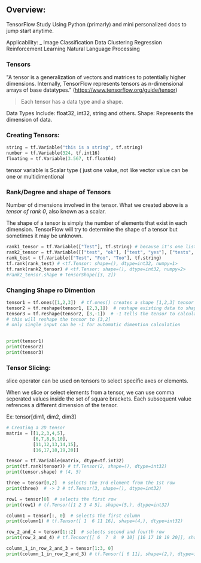 ## Overview:
TensorFlow Study Using Python (primarly) and mini personalized docs to jump start anytime.

Applicability:
_
    Image Classification
    Data Clustering
    Regression
    Reinforcement Learning
    Natural Language Processing

### Tensors
"A tensor is a generalization of vectors and matrices to potentially higher dimensions. Internally, TensorFlow represents tensors as n-dimensional arrays of base datatypes." (https://www.tensorflow.org/guide/tensor)
>Each tensor has a data type and a shape.

Data Types Include: float32, int32, string and others.
Shape: Represents the dimension of data.

### Creating Tensors:
```py
string = tf.Variable("this is a string", tf.string) 
number = tf.Variable(324, tf.int16)
floating = tf.Variable(3.567, tf.float64)
```
tensor variable is Scalar type ( just one value, not like vector value can be one or multidimentional

### Rank/Degree and shape of Tensors
Number of dimensions involved in the tensor. What we created above is a *tensor of rank 0*, also known as a scalar. 

The shape of a tensor is simply the number of elements that exist in each dimension. TensorFlow will try to determine the shape of a tensor but sometimes it may be unknown.

```py
rank1_tensor = tf.Variable(["Test"], tf.string) # because it's one list only
rank2_tensor = tf.Variable([["test", "ok"], ["test", "yes"], ["tests", "yess"]], tf.string) # numpy=2 because list of list
rank_test = tf.Variable(["Test", "Foo", "Too"], tf.string) 
tf.rank(rank_test) # <tf.Tensor: shape=(), dtype=int32, numpy=1>
tf.rank(rank2_tensor) # <tf.Tensor: shape=(), dtype=int32, numpy=2>
#rank2_tensor.shape # TensorShape([3, 2])
```

### Changing Shape ro Dimention

```py
tensor1 = tf.ones([1,2,3])  # tf.ones() creates a shape [1,2,3] tensor full of ones (6 elements of 1)
tensor2 = tf.reshape(tensor1, [2,3,1])  # reshape existing data to shape [2,3,1] => 2 list, each with 3 list containing 1 element
tensor3 = tf.reshape(tensor2, [3,-1])  # -1 tells the tensor to calculate the size of the dimension in that place automatically
# this will reshape the tensor to [3,2]
# only single input can be -1 for automatic dimention calculation
                                                                            

print(tensor1)
print(tensor2)
print(tensor3)
```

### Tensor Slicing:
slice operator can be used on tensors to select specific axes or elements.

When we slice or select elements from a tensor, we can use comma seperated values inside the set of square brackets. Each subsequent value refrences a different dimension of the tensor.

Ex: tensor[dim1, dim2, dim3]

```py
# Creating a 2D tensor
matrix = [[1,2,3,4,5],
          [6,7,8,9,10],
          [11,12,13,14,15],
          [16,17,18,19,20]]

tensor = tf.Variable(matrix, dtype=tf.int32) 
print(tf.rank(tensor)) # tf.Tensor(2, shape=(), dtype=int32)
print(tensor.shape) # (4, 5)

three = tensor[0,2]  # selects the 3rd element from the 1st row
print(three)  # -> 3 # tf.Tensor(3, shape=(), dtype=int32)

row1 = tensor[0]  # selects the first row
print(row1) # tf.Tensor([1 2 3 4 5], shape=(5,), dtype=int32)

column1 = tensor[:, 0]  # selects the first column
print(column1) # tf.Tensor([ 1  6 11 16], shape=(4,), dtype=int32)

row_2_and_4 = tensor[1::2]  # selects second and fourth row
print(row_2_and_4) # tf.Tensor([[ 6  7  8  9 10] [16 17 18 19 20]], shape=(2, 5), dtype=int32)

column_1_in_row_2_and_3 = tensor[1:3, 0]
print(column_1_in_row_2_and_3) # tf.Tensor([ 6 11], shape=(2,), dtype=int32)
```